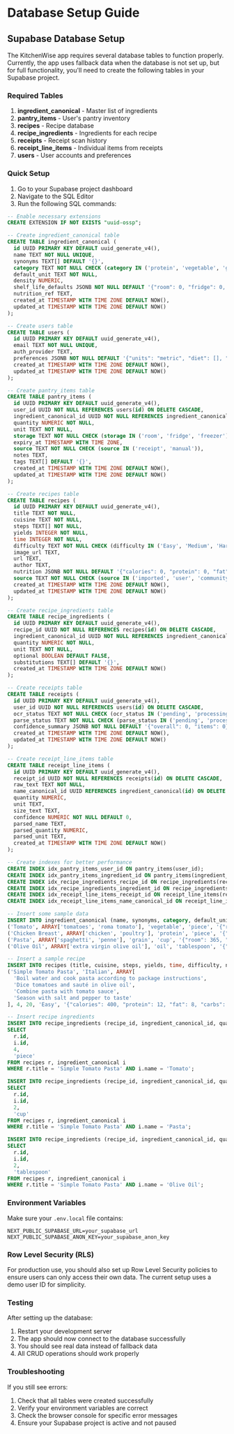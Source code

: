 # Database Setup Guide

## Supabase Database Setup

The KitchenWise app requires several database tables to function properly. Currently, the app uses fallback data when the database is not set up, but for full functionality, you'll need to create the following tables in your Supabase project.

### Required Tables

1. **ingredient_canonical** - Master list of ingredients
2. **pantry_items** - User's pantry inventory
3. **recipes** - Recipe database
4. **recipe_ingredients** - Ingredients for each recipe
5. **receipts** - Receipt scan history
6. **receipt_line_items** - Individual items from receipts
7. **users** - User accounts and preferences

### Quick Setup

1. Go to your Supabase project dashboard
2. Navigate to the SQL Editor
3. Run the following SQL commands:

```sql
-- Enable necessary extensions
CREATE EXTENSION IF NOT EXISTS "uuid-ossp";

-- Create ingredient_canonical table
CREATE TABLE ingredient_canonical (
  id UUID PRIMARY KEY DEFAULT uuid_generate_v4(),
  name TEXT NOT NULL UNIQUE,
  synonyms TEXT[] DEFAULT '{}',
  category TEXT NOT NULL CHECK (category IN ('protein', 'vegetable', 'grain', 'oil', 'dairy', 'fruit', 'spice', 'other')),
  default_unit TEXT NOT NULL,
  density NUMERIC,
  shelf_life_defaults JSONB NOT NULL DEFAULT '{"room": 0, "fridge": 0, "freezer": 0}',
  nutrition_ref TEXT,
  created_at TIMESTAMP WITH TIME ZONE DEFAULT NOW(),
  updated_at TIMESTAMP WITH TIME ZONE DEFAULT NOW()
);

-- Create users table
CREATE TABLE users (
  id UUID PRIMARY KEY DEFAULT uuid_generate_v4(),
  email TEXT NOT NULL UNIQUE,
  auth_provider TEXT,
  preferences JSONB NOT NULL DEFAULT '{"units": "metric", "diet": [], "cuisines": [], "allergens": [], "equipment": []}',
  created_at TIMESTAMP WITH TIME ZONE DEFAULT NOW(),
  updated_at TIMESTAMP WITH TIME ZONE DEFAULT NOW()
);

-- Create pantry_items table
CREATE TABLE pantry_items (
  id UUID PRIMARY KEY DEFAULT uuid_generate_v4(),
  user_id UUID NOT NULL REFERENCES users(id) ON DELETE CASCADE,
  ingredient_canonical_id UUID NOT NULL REFERENCES ingredient_canonical(id) ON DELETE CASCADE,
  quantity NUMERIC NOT NULL,
  unit TEXT NOT NULL,
  storage TEXT NOT NULL CHECK (storage IN ('room', 'fridge', 'freezer')),
  expiry_at TIMESTAMP WITH TIME ZONE,
  source TEXT NOT NULL CHECK (source IN ('receipt', 'manual')),
  notes TEXT,
  tags TEXT[] DEFAULT '{}',
  created_at TIMESTAMP WITH TIME ZONE DEFAULT NOW(),
  updated_at TIMESTAMP WITH TIME ZONE DEFAULT NOW()
);

-- Create recipes table
CREATE TABLE recipes (
  id UUID PRIMARY KEY DEFAULT uuid_generate_v4(),
  title TEXT NOT NULL,
  cuisine TEXT NOT NULL,
  steps TEXT[] NOT NULL,
  yields INTEGER NOT NULL,
  time INTEGER NOT NULL,
  difficulty TEXT NOT NULL CHECK (difficulty IN ('Easy', 'Medium', 'Hard')),
  image_url TEXT,
  url TEXT,
  author TEXT,
  nutrition JSONB NOT NULL DEFAULT '{"calories": 0, "protein": 0, "fat": 0, "carbs": 0}',
  source TEXT NOT NULL CHECK (source IN ('imported', 'user', 'community')),
  created_at TIMESTAMP WITH TIME ZONE DEFAULT NOW(),
  updated_at TIMESTAMP WITH TIME ZONE DEFAULT NOW()
);

-- Create recipe_ingredients table
CREATE TABLE recipe_ingredients (
  id UUID PRIMARY KEY DEFAULT uuid_generate_v4(),
  recipe_id UUID NOT NULL REFERENCES recipes(id) ON DELETE CASCADE,
  ingredient_canonical_id UUID NOT NULL REFERENCES ingredient_canonical(id) ON DELETE CASCADE,
  quantity NUMERIC NOT NULL,
  unit TEXT NOT NULL,
  optional BOOLEAN DEFAULT FALSE,
  substitutions TEXT[] DEFAULT '{}',
  created_at TIMESTAMP WITH TIME ZONE DEFAULT NOW()
);

-- Create receipts table
CREATE TABLE receipts (
  id UUID PRIMARY KEY DEFAULT uuid_generate_v4(),
  user_id UUID NOT NULL REFERENCES users(id) ON DELETE CASCADE,
  ocr_status TEXT NOT NULL CHECK (ocr_status IN ('pending', 'processing', 'completed', 'failed')),
  parse_status TEXT NOT NULL CHECK (parse_status IN ('pending', 'processing', 'completed', 'failed')),
  confidence_summary JSONB NOT NULL DEFAULT '{"overall": 0, "items": 0}',
  created_at TIMESTAMP WITH TIME ZONE DEFAULT NOW(),
  updated_at TIMESTAMP WITH TIME ZONE DEFAULT NOW()
);

-- Create receipt_line_items table
CREATE TABLE receipt_line_items (
  id UUID PRIMARY KEY DEFAULT uuid_generate_v4(),
  receipt_id UUID NOT NULL REFERENCES receipts(id) ON DELETE CASCADE,
  raw_text TEXT NOT NULL,
  name_canonical_id UUID REFERENCES ingredient_canonical(id) ON DELETE SET NULL,
  quantity NUMERIC,
  unit TEXT,
  size_text TEXT,
  confidence NUMERIC NOT NULL DEFAULT 0,
  parsed_name TEXT,
  parsed_quantity NUMERIC,
  parsed_unit TEXT,
  created_at TIMESTAMP WITH TIME ZONE DEFAULT NOW()
);

-- Create indexes for better performance
CREATE INDEX idx_pantry_items_user_id ON pantry_items(user_id);
CREATE INDEX idx_pantry_items_ingredient_id ON pantry_items(ingredient_canonical_id);
CREATE INDEX idx_recipe_ingredients_recipe_id ON recipe_ingredients(recipe_id);
CREATE INDEX idx_recipe_ingredients_ingredient_id ON recipe_ingredients(ingredient_canonical_id);
CREATE INDEX idx_receipt_line_items_receipt_id ON receipt_line_items(receipt_id);
CREATE INDEX idx_receipt_line_items_name_canonical_id ON receipt_line_items(name_canonical_id);

-- Insert some sample data
INSERT INTO ingredient_canonical (name, synonyms, category, default_unit, shelf_life_defaults) VALUES
('Tomato', ARRAY['tomatoes', 'roma tomato'], 'vegetable', 'piece', '{"room": 7, "fridge": 14, "freezer": 180}'),
('Chicken Breast', ARRAY['chicken', 'poultry'], 'protein', 'piece', '{"room": 0, "fridge": 3, "freezer": 270}'),
('Pasta', ARRAY['spaghetti', 'penne'], 'grain', 'cup', '{"room": 365, "fridge": 365, "freezer": 365}'),
('Olive Oil', ARRAY['extra virgin olive oil'], 'oil', 'tablespoon', '{"room": 730, "fridge": 730, "freezer": 730}');

-- Insert a sample recipe
INSERT INTO recipes (title, cuisine, steps, yields, time, difficulty, nutrition, source) VALUES
('Simple Tomato Pasta', 'Italian', ARRAY[
  'Boil water and cook pasta according to package instructions',
  'Dice tomatoes and sauté in olive oil',
  'Combine pasta with tomato sauce',
  'Season with salt and pepper to taste'
], 4, 20, 'Easy', '{"calories": 400, "protein": 12, "fat": 8, "carbs": 70}', 'imported');

-- Insert recipe ingredients
INSERT INTO recipe_ingredients (recipe_id, ingredient_canonical_id, quantity, unit)
SELECT 
  r.id,
  i.id,
  4,
  'piece'
FROM recipes r, ingredient_canonical i
WHERE r.title = 'Simple Tomato Pasta' AND i.name = 'Tomato';

INSERT INTO recipe_ingredients (recipe_id, ingredient_canonical_id, quantity, unit)
SELECT 
  r.id,
  i.id,
  2,
  'cup'
FROM recipes r, ingredient_canonical i
WHERE r.title = 'Simple Tomato Pasta' AND i.name = 'Pasta';

INSERT INTO recipe_ingredients (recipe_id, ingredient_canonical_id, quantity, unit)
SELECT 
  r.id,
  i.id,
  2,
  'tablespoon'
FROM recipes r, ingredient_canonical i
WHERE r.title = 'Simple Tomato Pasta' AND i.name = 'Olive Oil';
```

### Environment Variables

Make sure your `.env.local` file contains:

```
NEXT_PUBLIC_SUPABASE_URL=your_supabase_url
NEXT_PUBLIC_SUPABASE_ANON_KEY=your_supabase_anon_key
```

### Row Level Security (RLS)

For production use, you should also set up Row Level Security policies to ensure users can only access their own data. The current setup uses a demo user ID for simplicity.

### Testing

After setting up the database:

1. Restart your development server
2. The app should now connect to the database successfully
3. You should see real data instead of fallback data
4. All CRUD operations should work properly

### Troubleshooting

If you still see errors:

1. Check that all tables were created successfully
2. Verify your environment variables are correct
3. Check the browser console for specific error messages
4. Ensure your Supabase project is active and not paused

